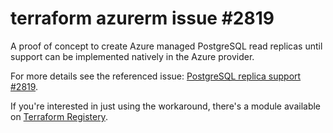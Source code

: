 # terraform azurerm issue #2819

A proof of concept to create Azure managed PostgreSQL read replicas until support can be implemented natively in the Azure provider.

For more details see the referenced issue: [PostgreSQL replica support #2819](https://github.com/terraform-providers/terraform-provider-azurerm/issues/2819).

If you're interested in just using the workaround, there's a module available on [Terraform Registery](https://registry.terraform.io/modules/booyaa/postgresql-read-replica/azurerm).
